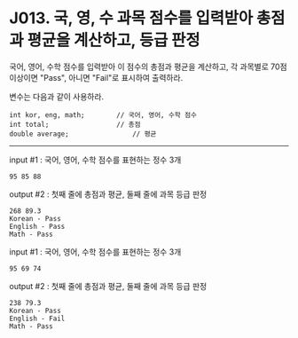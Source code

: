 # J013. 국, 영, 수 과목 점수를 입력받아 총점과 평균을 계산하고, 등급 판정
국어, 영어, 수학 점수를 입력받아 이 점수의 총점과 평균을 계산하고, 각 과목별로 70점 이상이면 "Pass", 아니면 "Fail"로 표시하여 출력하라.

변수는 다음과 같이 사용하라.
```
int kor, eng, math;        // 국어, 영어, 수학 점수 
int total;                 // 총점
double average;                // 평균
```

---

input #1 : 국어, 영어, 수학 점수를 표현하는 정수 3개
```
95 85 88
```
output #2 : 첫째 줄에 총점과 평균, 둘째 줄에 과목 등급 판정
```
268 89.3
Korean - Pass
English - Pass
Math - Pass
```

input #1 : 국어, 영어, 수학 점수를 표현하는 정수 3개
```
95 69 74
```
output #2 : 첫째 줄에 총점과 평균, 둘째 줄에 과목 등급 판정
```
238 79.3
Korean - Pass
English - Fail
Math - Pass
```
